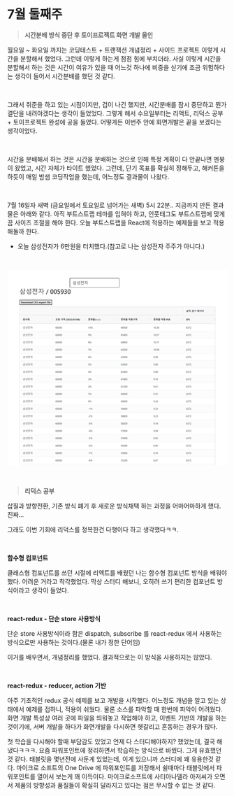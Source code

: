 # 7월 둘째주

> **시간분배 방식 중단 후 토이프로젝트 화면 개발 올인**<br>

월요일 \~ 화요일 까지는 코딩테스트 + 트랜잭션 개념정리 + 사이드 프로젝트 이렇게 시간을 분할해서 했었다. 그런데 이렇게 하는게 점점 힘에 부치더라. 사실 이렇게 시간을 분할해서 하는 것은 시간이 여유가 있을 때 어느것 하나에 비중을 싣기에 조금 위험하다는 생각이 들어서 시간분배를 했던 것 같다.<br>

<br>

그래서 취준을 하고 있는 시점이지만, 겁이 나긴 했지만, 시간분배를 잠시 중단하고 뭔가 결단을 내려야겠다는 생각이 들었었다. 그렇게 해서 수요일부터는 리액트, 리덕스 공부 + 토이프로젝트 완성에 공을 들였다. 어떻게든 이번주 안에 화면개발은 끝을 보겠다는 생각이었다.<br>

<br>

시간을 분배해서 하는 것은 시간을 분배하는 것으로 인해 특정 계획이 다 안끝나면 멘붕이 왔었고, 시간 자체가 타이트 했었다. 그런데, 단기 목표를 확실히 정해두고, 해커톤을 하듯이 매일 밤샘 코딩작업을 했는데, 어느정도 결과물이 나왔다.<br>

<br>

7월 16일자 새벽 (금요일에서 토요일로 넘어가는 새벽) 5시 22분.. 지금까지 만든 결과물은 아래와 같다. 아직 부트스트랩 테마를 입혀야 하고, 인풋태그도 부트스트랩에 맞게끔 사이즈 조절을 해야 한다. 오늘 부트스트랩을 React에 적용하는 예제들을 보고 적용해둘까 한다.<br>

- 오늘 삼성전자가 6만원을 터치했다.(참고로 나는 삼성전자 주주가 아니다.)<br>

<br>

![1](./img/2022-07-16-1.png)

<br>

> **리덕스 공부**

삽질과 방향전환, 기존 방식 폐기 후 새로운 방식채택 하는 과정을 어마어마하게 했다. 진짜... <br>

그래도 이번 기회에 리덕스를 정복한건 다행이다 하고 생각했다ㅋㅋ.<br>

<br>

**함수형 컴포넌트**<br>

클래스형 컴포넌트를 쓰던 시절에 리엑트를 배웠던 나는 함수형 컴포넌트 방식을 배워야 했다. 어려운 거라고 착각했었다. 막상 스터디 해보니, 오히려 쓰기 편리한 컴포넌트 방식이라고 생각이 들었다.

<br>

**react-redux - 단순 store 사용방식**<br>

단순 store 사용방식이라 함은 dispatch, subscribe 를 react-redux 에서 사용하는 방식으로만 사용하는 것이다.(물론 내가 정한 단어임)<br>

이거를 배우면서, 개념정리를 했었다. 결과적으로는 이 방식을 사용하지는 않았다.<br>

<br>

**react-redux - reducer, action 기반**<br>

아주 기초적인 redux 공식 예제를 보고 개발을 시작했다. 어느정도 개념을 알고 있는 상태에서 예제를 접하니, 적용이 쉬웠다. 물론 소스를 파악할 때 한번에 파악이 어려웠다. 화면 개발 특성상 여러 곳에 파일을 띄워놓고 작업해야 하고, 이벤트 기반의 개발을 하는 것이기에, 서버 개발을 하다가 화면개발을 다시하면 헷갈리고 혼동하는 경우가 많다.<br>

첫 학습을 다시해야 할때 부담감도 있었고 언제 다 스터디해야하지? 했었는데, 결국 해냈다ㅋㅋㅋ. 요즘 파워포인트에 정리하면서 학습하는 방식으로 바꿨다. 그게 유효했던 것 같다. 태블릿을 몇년전에 사둔게 있었는데, 이게 있으니까 스터디에 꽤 유용한것 같다. 마이크로 소프트의 One Drive 에 파워포인트를 저장해서 쉴때마다 태블릿에서 파워포인트를 열어서 보는게 꽤 이득이다. 마이크로소프트에 사티아나델라 아저씨가 오면서 제품의 방향성과 품질들이 확실히 달라지고 있다는 점은 무시할 수 없는 것 같다.<br>

<br>